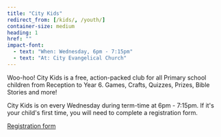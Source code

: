 ```yaml
---
title: "City Kids"
redirect_from: [/kids/, /youth/]
container-size: medium
heading: 1
href: ""
impact-font:
  - text: "When: Wednesday, 6pm - 7:15pm"
  - text: "At: City Evangelical Church"
---
```


Woo-hoo! City Kids is a free, action-packed club for all Primary school children from Reception to Year 6. Games, Crafts, Quizzes, Prizes, Bible Stories and more!

City Kids is on every Wednesday during term-time at 6pm - 7:15pm. If it's your child's first time, you will need to complete a registration form.

<div class="text-center">
  <a class="button accent-button" href="{{ page.href }}">Registration form</a>
</div>
